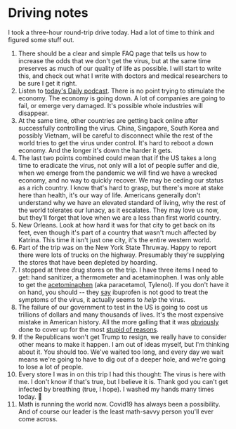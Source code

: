 # Driving notes
I took a three-hour round-trip drive today. Had a lot of time to think and figured some stuff out.
1. There should be a clear and simple FAQ page that tells us how to increase the odds that we don't get the virus, but at the same time preserves as much of our quality of life as possible. I will start to write this, and check out what I write with doctors and medical researchers to be sure I get it right.
2. Listen to <a href="https://www.nytimes.com/2020/03/16/podcasts/the-daily/coronavirus-recession.html">today's Daily podcast</a>. There is no point trying to stimulate the economy. The economy is going down. A lot of companies are going to fail, or emerge very damaged. It's possible whole industries will disappear. 
3. At the same time, other countries are getting back online after successfully controlling the virus. China, Singapore, South Korea and possibly Vietnam, will be careful to disconnect while the rest of the world tries to get the virus under control. It's hard to reboot a down economy. And the longer it's down the harder it gets. 
4. The last two points combined could mean that if the US takes a long time to eradicate the virus, not only will a lot of people suffer and die, when we emerge from the pandemic we will find we have a wrecked economy, and no way to quickly recover. We may be ceding our status as a rich country. I know that's hard to grasp, but there's more at stake here than health, it's our way of life. Americans generally don't understand why we have an elevated standard of living, why the rest of the world tolerates our lunacy, as it escalates. They may love us now, but they'll forget that love when we are a less than first world country. 
5. New Orleans. Look at how hard it was for that city to get back on its feet, even though it's part of a country that wasn't much affected by Katrina. This time it isn't just one city, it's  the entire western world. 
6. Part of the trip was on the New York State Thruway. Happy to report there were lots of trucks on the highway. Presumably they're supplying the stores that have been depleted by hoarding. 
7. I stopped at three drug stores on the trip. I have three items I need to get: hand sanitizer, a thermometer and acetaminophen. I was only able to get the <a href="https://en.wikipedia.org/wiki/Paracetamol">acetominaphen</a> (aka paracetamol, Tylenol). If you don't have it on hand, you should -- they <a href="https://www.cnn.com/2020/03/16/health/coronavirus-ibuprofen-french-health-minister-scn-intl-scli/index.html">say</a> ibuprofen is not good to treat the symptoms of the virus, it actually seems to <i>help</i> the virus. 
8. The failure of our government to test in the US is going to cost us trillions of dollars and many thousands of lives. It's the most expensive mistake in American history. All the more galling that it was <a href="https://en.wikipedia.org/wiki/Occam%27s_razor">obviously</a> done to cover up for the most <a href="https://www.businessinsider.com/trump-keep-passengers-on-grand-princess-cruise-ship-coronavirus-2020-3">stupid of reasons</a>. 
9. If the Republicans won't get Trump to resign, we really have to consider other means to make it happen. I am out of ideas myself, but I'm thinking about it. You should too. We've waited too long, and every day we wait means we're going to have to dig out of a deeper hole, and we're going to lose a lot of people. 
10. Every store I was in on this trip I had this thought: The virus is here with me. I don't know if that's true, but I believe it is. Thank god you can't get infected by breathing (true, I hope). I washed my hands many times today. :soap:
11. Math is running the world now. Covid19 has always been a possibility. And of course our leader is the least math-savvy person you'll ever come across.


